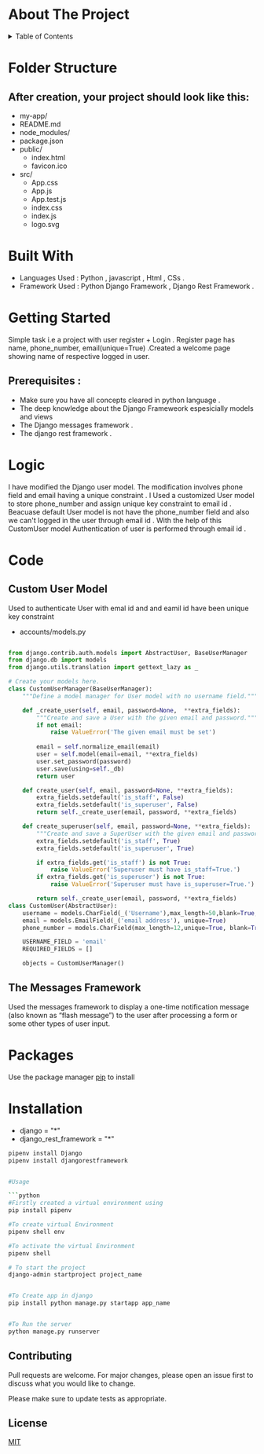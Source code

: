 # About The Project

<!-- TABLE OF CONTENTS -->
<details>
  <summary>Table of Contents</summary>
  <ol>
    <li>
      <a href="#about-the-project">About The Project</a>
      <ul>
        <li><a href="#built-with">Built With</a></li>
      </ul>
    </li>
    <li>
      <a href="#getting-started">Getting Started</a>
      <ul>
        <li><a href="#prerequisites">Prerequisites</a></li>
      </ul>
    </li>
    <li><a href="#Logic">Logic</a></li>
    <li><a href="#Code">Code</a></li>
    <li><a href="#contributing">Installation</a></li>
    <li><a href="#license">License</a></li>
    <li><a href="#contact">Contact</a></li>
    <li><a href="#acknowledgments">Acknowledgments</a></li>
  </ol>
  </details>
  
# Folder Structure  
  
## After creation, your project should look like this:

* my-app/
 *  README.md
  * node_modules/
  * package.json
  * public/
    * index.html
    * favicon.ico
  * src/
    * App.css
    * App.js
    * App.test.js
    * index.css
    * index.js
    * logo.svg  
  
# Built With
 *  Languages Used : Python , javascript , Html , CSs .
 *  Framework Used : Python Django Framework , Django Rest Framework .
# Getting Started 
Simple task i.e a project with user register + Login . Register page has name, phone_number, email(unique=True) .Created a welcome page showing name of respective logged in user.
## Prerequisites : 
  * Make sure you have all concepts cleared in python language .
  * The deep knowledge about the Django Frameweork espesicially models and views
  * The Django messages framework .
  * The django rest framework .


# Logic 
I have modified the Django user model. The modification involves phone field and email having a unique constraint . I Used a customized User model  to store phone_number and assign unique key constraint to email id . Beacuase default User model is not have the phone_number field and also we can't logged in the user through email id .
With the help of this CustomUser model Authentication of user is  performed through email id . 
# Code
## Custom User Model
Used to authenticate User with emal id and and eamil id have been unique key constraint 
* accounts/models.py
```python

from django.contrib.auth.models import AbstractUser, BaseUserManager
from django.db import models
from django.utils.translation import gettext_lazy as _

# Create your models here.
class CustomUserManager(BaseUserManager):
    """Define a model manager for User model with no username field."""

    def _create_user(self, email, password=None,  **extra_fields):
        """Create and save a User with the given email and password."""
        if not email:
            raise ValueError('The given email must be set')
        
        email = self.normalize_email(email)
        user = self.model(email=email, **extra_fields)
        user.set_password(password)
        user.save(using=self._db)
        return user

    def create_user(self, email, password=None, **extra_fields):
        extra_fields.setdefault('is_staff', False)
        extra_fields.setdefault('is_superuser', False)
        return self._create_user(email, password, **extra_fields)

    def create_superuser(self, email, password=None, **extra_fields):
        """Create and save a SuperUser with the given email and password."""
        extra_fields.setdefault('is_staff', True)
        extra_fields.setdefault('is_superuser', True)

        if extra_fields.get('is_staff') is not True:
            raise ValueError('Superuser must have is_staff=True.')
        if extra_fields.get('is_superuser') is not True:
            raise ValueError('Superuser must have is_superuser=True.')

        return self._create_user(email, password, **extra_fields)
class CustomUser(AbstractUser):
    username = models.CharField(_('Username'),max_length=50,blank=True, unique=True)
    email = models.EmailField(_('email address'), unique=True)
    phone_number = models.CharField(max_length=12,unique=True, blank=True)

    USERNAME_FIELD = 'email'
    REQUIRED_FIELDS = []

    objects = CustomUserManager()
```
## The Messages Framework
Used the messages framework to display a one-time notification message (also known as “flash message”) to the user after processing a form or some other types of user input.

# Packages
Use the package manager [pip](https://pip.pypa.io/en/stable/) to install 
# Installation
*  django = "*"
*  django_rest_framework = "*"


```bash
pipenv install Django
pipenv install djangorestframework


#Usage

```python
#Firstly created a virtual environment using 
pip install pipenv

#To create virtual Environment
pipenv shell env

#To activate the virtual Environment 
pipenv shell

# To start the project 
django-admin startproject project_name


#To Create app in django
pip install python manage.py startapp app_name


#To Run the server
python manage.py runserver


```

## Contributing
Pull requests are welcome. For major changes, please open an issue first to discuss what you would like to change.

Please make sure to update tests as appropriate.

## License
[MIT](https://choosealicense.com/licenses/mit/)
